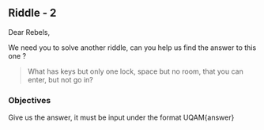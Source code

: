 ## Riddle - 2

Dear Rebels,

We need you to solve another riddle, can you help us find the answer to this one ?

> What has keys but only one lock, space but no room, that you can enter, but not go in?

### Objectives

Give us the answer, it must be input under the format UQAM{answer}
